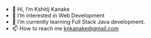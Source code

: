 - 👋 Hi, I’m Kshitij Kanake
- 👀 I’m interested in Web Development
- 🌱 I’m currently learning Full Stack Java development.
- 📫 How to reach me knkanake@gmail.com

<!---
Kshitijkk750/Kshitijkk750 is a ✨ special ✨ repository because its `README.md` (this file) appears on your GitHub profile.
You can click the Preview link to take a look at your changes.
--->
